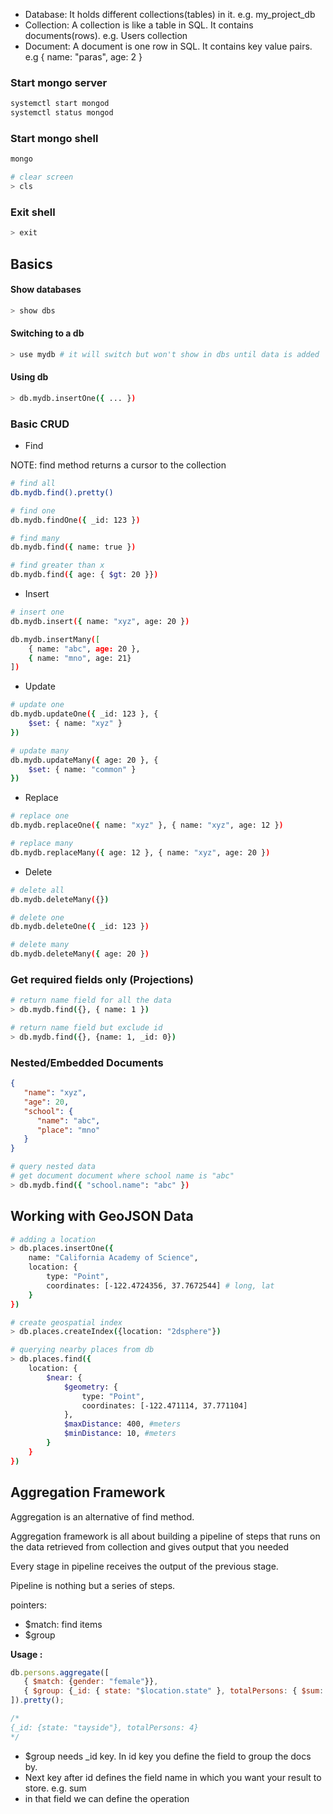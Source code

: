 
- Database: It holds different collections(tables) in it. e.g. my_project_db
- Collection: A collection is like a table in SQL. It contains documents(rows). e.g. Users collection
- Document: A document is one row in SQL. It contains key value pairs. e.g { name: "paras", age: 2 }

### Start mongo server

```bash
systemctl start mongod
systemctl status mongod
```

### Start mongo shell

```bash
mongo
```

```bash
# clear screen
> cls
```

### Exit shell

```bash
> exit
```

## Basics

#### Show databases

```bash
> show dbs
```

#### Switching to a db

```bash
> use mydb # it will switch but won't show in dbs until data is added
```

#### Using db

```bash
> db.mydb.insertOne({ ... })
```

### Basic CRUD

- Find

NOTE: find method returns a cursor to the collection

```bash
# find all
db.mydb.find().pretty()

# find one
db.mydb.findOne({ _id: 123 })

# find many
db.mydb.find({ name: true })

# find greater than x
db.mydb.find({ age: { $gt: 20 }})
```

- Insert

```bash
# insert one
db.mydb.insert({ name: "xyz", age: 20 })

db.mydb.insertMany([
    { name: "abc", age: 20 },
    { name: "mno", age: 21}
])
```

- Update

```bash
# update one
db.mydb.updateOne({ _id: 123 }, {
    $set: { name: "xyz" }
})

# update many
db.mydb.updateMany({ age: 20 }, {
    $set: { name: "common" }
})
```

- Replace

```bash
# replace one
db.mydb.replaceOne({ name: "xyz" }, { name: "xyz", age: 12 })

# replace many
db.mydb.replaceMany({ age: 12 }, { name: "xyz", age: 20 })
```

- Delete

```bash
# delete all
db.mydb.deleteMany({})

# delete one
db.mydb.deleteOne({ _id: 123 })

# delete many
db.mydb.deleteMany({ age: 20 })
```

### Get required fields only (Projections)

```bash
# return name field for all the data
> db.mydb.find({}, { name: 1 })

# return name field but exclude id
> db.mydb.find({}, {name: 1, _id: 0})
```

### Nested/Embedded Documents

```json
{
   "name": "xyz",
   "age": 20,
   "school": {
      "name": "abc",
      "place": "mno"
   }
}
```

```bash
# query nested data
# get document document where school name is "abc"
> db.mydb.find({ "school.name": "abc" })
```

## Working with GeoJSON Data

```bash
# adding a location
> db.places.insertOne({
    name: "California Academy of Science",
    location: {
        type: "Point",
        coordinates: [-122.4724356, 37.7672544] # long, lat
    }
})

# create geospatial index 
> db.places.createIndex({location: "2dsphere"})

# querying nearby places from db
> db.places.find({
    location: {
        $near: {
            $geometry: {
                type: "Point",
                coordinates: [-122.471114, 37.771104]
            },
            $maxDistance: 400, #meters
            $minDistance: 10, #meters
        }
    }
})
```

## Aggregation Framework

Aggregation is an alternative of find method.

Aggregation framework is all about building a pipeline of steps that runs on the data retrieved from collection and gives output that you needed

Every stage in pipeline receives the output of the previous stage.

Pipeline is nothing but a series of steps.

pointers:

- $match: find items
- $group

**Usage :**

```js
db.persons.aggregate([
   { $match: {gender: "female"}},
   { $group: {_id: { state: "$location.state" }, totalPersons: { $sum: 1 } } } 
]).pretty();

/*
{_id: {state: "tayside"}, totalPersons: 4}
*/
```

- $group needs _id key. In id key you define the field to group the docs by. 
- Next key after id defines the field name in which you want your result to store. e.g. sum
- in that field we can define the operation
